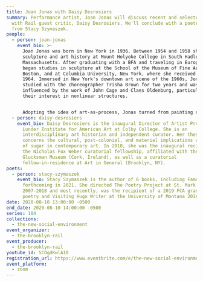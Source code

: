```yaml
---
title: Joan Jonas with Daisy Desrosiers
summary: Performance artist, Joan Jonas will discuss recent and selected works
  with Rail guest critic, Daisy Desrosiers. We'll conclude with a poetry reading
  from Stacy Szymaszek.
people:
  - person: joan-jonas
    event_bio: >-
      Joan Jonas was born in New York in 1936. Between 1954 and 1958 she studied
      sculpture and art history at Mount Holyoke College in South Hadley,
      Massachusetts. After graduating with a BFA and traveling in Europe, she
      began studies in sculpture at the School of the Museum of Fine Arts,
      Boston, and at Columbia University, New York, where she received an MFA in
      1964. Immersed in New York's downtown art scene of the 1960s, Jonas
      studied with the choreographer Trisha Brown for two years and was
      influenced by the work of John Cage and Claes Oldenburg, particularly
      their interest in nonlinear structures. 


      Adopting the idea of art-as-process, Jonas turned from painting and sculpture to performance art, systematically yet intuitively exploring different aspects of how live events could be structured in time and space. Her early performances, called Mirror Pieces (1968–71), were held in large spaces and incorporated the use of large and small mirrors, either as a central motif or as props. (One of these works was re-created at the Solomon R. Guggenheim Museum in June 2010: Mirror Piece I: Reconfigured combined the original work's concerns with time and site-specificity with an exploration of the role of memory and the document in reperformance.) Beginning in the early 1970s, Jonas's works became increasingly symbolic, gamelike, and ritualistic. In Organic Honey's Visual Telepathy (1972), for example, Jonas took the role of Organic Honey, a part-real, part-mythical, and part-fantastical woman who explores the possibilities of female imagery and eroticism, repeatedly scanning her own image in a video monitor connected to a live camera. Later that year she began producing single-channel videos, such as Vertical Roll (1972), in which she used performance, static, and repetition to investigate the inherent formal qualities of video. By the early 1980s Jonas had begun to create complex, nonlinear narratives premised on literary and historical texts, including science fiction (Double Lunar Dogs, 1984), medieval Icelandic sagas (Volcano Saga, 1989), and, more recently, the writings and biography of the art historian Aby Warburg (The Shape, the Scent, the Feel of Things, 2004). Her most recent work explores the relationship between new digital media and performance in multichannel video installations.
  - person: daisy-desrosiers
    event_bio: Daisy Desrosiers is the inaugural Director of Artist Programs at the
      Lunder Institute for American Art at Colby College. She is an
      interdisciplinary art historian and independent curator. Her thesis
      concerns the cultural, post-colonial, and material implications of the use
      of sugar in contemporary art. In 2018, she was the inaugural recipient of
      the Nicholas Fox Weber curatorial fellowship, affiliated with the
      Glucksman Museum (Cork, Ireland), as well as a curatorial
      fellow-in-residence at Art in General (Brooklyn, NY).
poets:
  - person: stacy-szymaszek
    event_bio: Stacy Szymaszek is the author of 6 books, including Famous Hermits,
      forthcoming in 2021. She directed The Poetry Project at St. Mark's from
      2007-2018 and most recently, was the recipient of a 2019 FCA grant in
      poetry and Visiting Hugo Writer at the University of Montana 2018-19.
date: 2020-08-10 13:00:00 -0500
end_date: 2020-08-10 14:00:00 -0500
series: 104
collections:
  - the-new-social-environment
event_organizer:
  - the-brooklyn-rail
event_producer:
  - the-brooklyn-rail
youtube_id: 5COgdKwlA18
registration_url: https://www.eventbrite.com/e/the-new-social-environment-104-joan-jonas-tickets-116049560359
event_platform:
  - zoom
---
```

